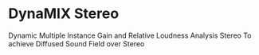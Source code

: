 # DynaMIX Stereo
Dynamic Multiple Instance Gain and Relative Loudness Analysis Stereo
To achieve Diffused Sound Field over Stereo
